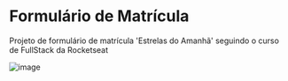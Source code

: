 # Formulário de Matrícula #
Projeto de formulário de matrícula 'Estrelas do Amanhã' seguindo o curso de FullStack da Rocketseat

![image](https://github.com/user-attachments/assets/0c232de8-4ff2-48eb-8242-34c27362921d)

